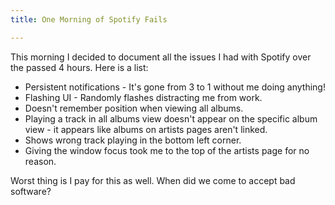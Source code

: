 ```yaml
---
title: One Morning of Spotify Fails

---
```

This morning I decided to document all the issues I had with Spotify over the passed 4 hours. Here is a list:

* Persistent notifications - It's gone from 3 to 1 without me doing anything!
* Flashing UI - Randomly flashes distracting me from work.
* Doesn't remember position when viewing all albums.
* Playing a track in all albums view doesn't appear on the specific album view - it appears like albums on artists pages aren't linked.
* Shows wrong track playing in the bottom left corner.
* Giving the window focus took me to the top of the artists page for no reason.

Worst thing is I pay for this as well. When did we come to accept bad software?

